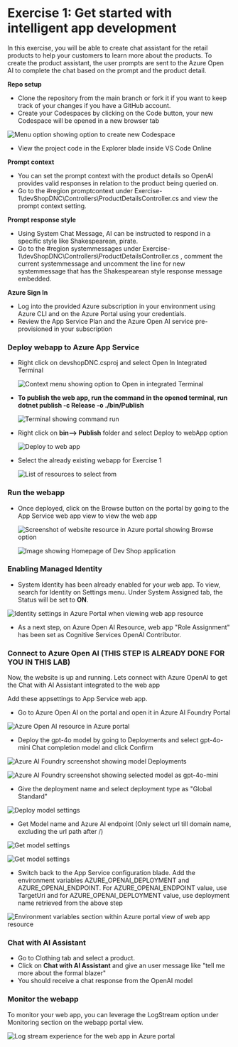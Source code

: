 # Exercise 1: Get started with intelligent app development
In this exercise, you will be able to create chat assistant for the retail products to help your customers to learn more about the products. To create the product assistant, the user prompts are sent to the Azure Open AI to complete the chat based on the prompt and the product detail.

**Repo setup**
- Clone the repository from the main branch or fork it if you want to keep track of your changes if you have a GitHub account.
- Create your Codespaces by clicking on the Code button, your new Codespace will be opened in a new browser tab

 ![Menu option showing option to create new Codespace](./images/LAB347-ex1-codespaces.png)

- View the project code in the Explorer blade inside VS Code Online

**Prompt context**
- You can set the prompt context with the product details so OpenAI provides valid responses in relation to the product being queried on.
- Go to the #region promptcontext under Exercise-1\devShopDNC\Controllers\ProductDetailsController.cs and view the prompt context setting.

**Prompt response style**
- Using System Chat Message, AI can be instructed to respond in a specific style like Shakespearean, pirate.
- Go to the #region systemmessages under Exercise-1\devShopDNC\Controllers\ProductDetailsController.cs , comment the current systemmessage and uncomment the line for new systemmessage that has the Shakespearean style response message embedded.
  
**Azure Sign In**
- Log into the provided Azure subscription in your environment using Azure CLI and on the Azure Portal using your credentials.
- Review the App Service Plan and the Azure Open AI service pre-provisioned in your subscription

### Deploy webapp to Azure App Service
- Right click on devshopDNC.csproj and select Open In Integrated Terminal

  ![Context menu showing option to Open in integrated Terminal](./images/LAB347-ex1-terminal.png)

- **To publish the web app, run the command in the opened terminal, run dotnet publish -c Release -o ./bin/Publish**

  ![Terminal showing command run](./images/LAB347-ex1-buildapp.png)

- Right click on **bin--> Publish** folder and select Deploy to webApp option

  ![Deploy to web app](./images/LAB347-ex1-deploytowebapp.png)

- Select the already existing webapp for Exercise 1
  
  ![List of resources to select from](./images/LAB347-ex1-deployappservice.png)
  
### Run the webapp
- Once deployed, click on the Browse button on the portal by going to the App Service web app view to view the web app

  ![Screenshot of website resource in Azure portal showing Browse option](./images/LAB347-ex1-browse-web.png)

  ![Image showing Homepage of Dev Shop application](./images/LAB347-ex1-webui.png)  

### Enabling Managed Identity

- System Identity has been already enabled for your web app. To view, search for Identity on Settings menu. Under System Assigned tab, the Status will be set to **ON**. 

 ![Identity settings in Azure Portal when viewing web app resource](./images/Exercise-1-SMI.png)

- As a next step, on Azure Open AI Resource, web app  "Role Assignment" has been set as Cognitive Services OpenAI Contributor.

### Connect to Azure Open AI (THIS STEP IS ALREADY DONE FOR YOU IN THIS LAB)

Now, the website is up and running. Lets connect with Azure OpenAI to get the Chat with AI Assistant integrated to the web app 

Add these appsettings to App Service web app.

- Go to Azure Open AI on the portal and open it in Azure AI Foundry Portal

 ![Azure Open AI resource in Azure portal](./images/LAB347-ex1-gotoaifoundry.png)  

- Deploy the gpt-4o model by going to Deployments and select gpt-4o-mini Chat completion model and click Confirm

 ![Azure AI Foundry screenshot showing model Deployments](./images/LAB347-ex1-modeldeploy.png)

  ![Azure AI Foundry screenshot showing selected model as gpt-4o-mini](./images/LAB347-ex1-gpt-4o-mini.png)

- Give the deployment name and select deployment type as "Global Standard"

 ![Deploy model settings](./images/LAB347-ex1-deploymodel.png) 

- Get Model name and Azure AI endpoint (Only select url till domain name, excluding the url path after /)

 ![Get model settings](./images/LAB347-ex1-clickdeployedmodel.png)

 ![Get model settings](./images/LAB347-ex1-copyazureaiurl.png)


- Switch back to the App Service configuration blade. Add the environment variables AZURE_OPENAI_DEPLOYMENT and AZURE_OPENAI_ENDPOINT. For AZURE_OPENAI_ENDPOINT value, use TargetUri and for AZURE_OPENAI_DEPLOYMENT value, use deployment name retrieved from the above step 

 ![Environment variables section within Azure portal view of web app resource](./images/LAB347-ex1-appsettings.png)

### Chat with AI Assistant
- Go to Clothing tab and select a product. 
- Click on **Chat with AI Assistant** and give an user message like "tell me more about the formal blazer"
- You should receive a chat response from the OpenAI model 

  
### Monitor the webapp
To monitor your web app, you can leverage the LogStream option under Monitoring section on the webapp portal view.

 ![Log stream experience for the web app in Azure portal](./images/LAB347-ex1-logstream.png)

